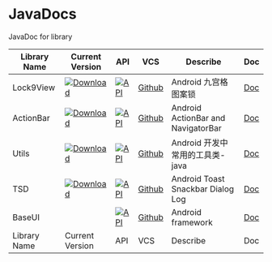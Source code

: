 # JavaDocs
JavaDoc for library

|Library Name|Current Version|API|VCS|Describe|Doc|
|------------|---------------|---|---|--------|---|
|Lock9View|[![Download](https://api.bintray.com/packages/sogrey/maven/lock9view/images/download.svg) ](https://bintray.com/sogrey/maven/lock9view/_latestVersion)|[![API](https://img.shields.io/badge/API-9%2B-brightgreen.svg?style=flat)](https://android-arsenal.com/api?level=9)|[Github](https://github.com/Sogrey/Lock9View)|Android 九宫格图案锁|[Doc](https://sogrey.github.io/JavaDocs/Lock9View/)|
|ActionBar|[![Download](https://api.bintray.com/packages/sogrey/maven/ActionBar/images/download.svg)](https://bintray.com/sogrey/maven/ActionBar/_latestVersion)|[![API](https://img.shields.io/badge/API-14%2B-brightgreen.svg?style=flat)](https://android-arsenal.com/api?level=14)|[Github](https://github.com/Sogrey/ActionBar)|Android ActionBar and NavigatorBar|[Doc](https://sogrey.github.io/JavaDocs/ActionBar/)|
|Utils|[![Download](https://api.bintray.com/packages/sogrey/maven/Utils/images/download.svg) ](https://bintray.com/sogrey/maven/Utils/_latestVersion)|[![API](https://img.shields.io/badge/API-9%2B-brightgreen.svg?style=flat)](https://android-arsenal.com/api?level=9)|[Github](https://github.com/Sogrey/Utils)|Android 开发中常用的工具类-java|[Doc](https://sogrey.github.io/JavaDocs/Utils/)|
|TSD|[![Download](https://api.bintray.com/packages/sogrey/maven/TSD/images/download.svg)](https://bintray.com/sogrey/maven/TSD/_latestVersion)|[![API](https://img.shields.io/badge/API-9%2B-brightgreen.svg?style=flat)](https://android-arsenal.com/api?level=9)|[Github](https://github.com/Sogrey/TSD)|Android Toast Snackbar Dialog Log|[Doc](https://sogrey.github.io/JavaDocs/TSD/)|
|BaseUI| |[![API](https://img.shields.io/badge/API-11%2B-brightgreen.svg?style=flat)](https://android-arsenal.com/api?level=11)|[Github](https://github.com/Sogrey/BaseUI)|Android framework|[Doc](https://sogrey.github.io/JavaDocs/BaseUI/)|
|Library Name|Current Version|API|VCS|Describe|Doc|

